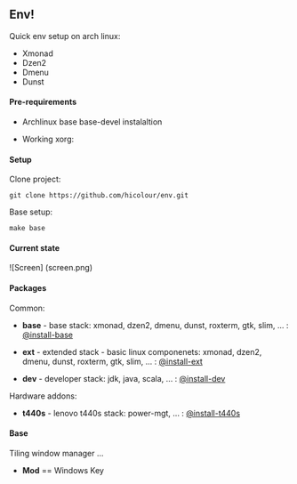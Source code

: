 ## Env! 

Quick env setup on arch linux:

* Xmonad 
* Dzen2 
* Dmenu 
* Dunst  


#### Pre-requirements

* Archlinux base base-devel instalaltion 

* Working xorg:
	

#### Setup

Clone project:

	git clone https://github.com/hicolour/env.git


Base setup: 

    make base



#### Current state


![Screen] (screen.png)


#### Packages

Common:

 * **base** - base stack: xmonad, dzen2, dmenu, dunst, roxterm, gtk, slim, ...   : [@install-base](.utils/install-base.sh)

 * **ext** - extended stack - basic linux componenets: xmonad, dzen2, dmenu, dunst, roxterm, gtk, slim, ...   : [@install-ext](.utils/install-ext.sh)

 * **dev** - developer stack: jdk, java, scala, ...   : [@install-dev](.utils/install-dev.sh)

Hardware addons:

 * **t440s** - lenovo t440s stack: power-mgt, ...   : [@install-t440s](.utils/install-t440s.sh)


#### Base

Tiling window manager ...

 * **Mod** == Windows Key


